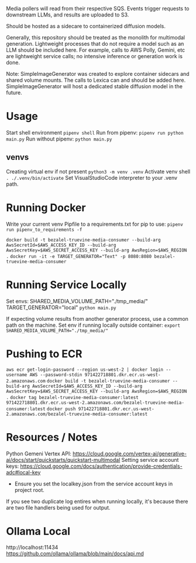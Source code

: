 Media pollers will read from their respective SQS. Events trigger
requests to downstream LLMs, and results are uploaded to S3.

Should be hosted as a sidecare to containerized diffusion models.

Generally, this repository should be treated as the monolith for multimodal generation.
Lightweight processes that do not require a model such as an LLM should be included here.
For example, calls to AWS Polly, Gemini, etc are lightweight service calls; no intensive inference or generation work is done.

Note: SimpleImageGenerator was created to explore container sidecars and shared volume mounts. The calls to Lexica can and should
be added here. SimpleImageGenerator will host a dedicated stable diffusion model in the future.

# Usage
Start shell environment
`pipenv shell`
Run from pipenv: `pipenv run python main.py` 
Run without pipenv: `python main.py`

## venvs
Creating virtual env if not present `python3 -m venv .venv`
Activate venv shell `. ./.venv/bin/activate`
Set VisualStudioCode interpreter to your .venv path.

# Running Docker
Write your current venv Pipfile to a requirements.txt for pip to use:
`pipenv run pipenv_to_requirements -f`

`docker build -t bezalel-truevine-media-consumer --build-arg AwsSecretId=$AWS_ACCESS_KEY_ID --build-arg AwsSecretKey=$AWS_SECRET_ACCESS_KEY --build-arg AwsRegion=$AWS_REGION .`
`docker run -it -e TARGET_GENERATOR="Text" -p 8080:8080 bezalel-truevine-media-consumer`

# Running Service Locally
Set envs:
SHARED_MEDIA_VOLUME_PATH="./tmp_media/"
TARGET_GENERATOR="local"
`python main.py`

If expecting volume results from another generator process, use a common path on the machine.
Set env if running locally outside container:
`export SHARED_MEDIA_VOLUME_PATH="./tmp_media/"`

# Pushing to ECR
`aws ecr get-login-password --region us-west-2 | docker login --username AWS --password-stdin 971422718801.dkr.ecr.us-west-2.amazonaws.com`
`docker build -t bezalel-truevine-media-consumer --build-arg AwsSecretId=$AWS_ACCESS_KEY_ID --build-arg AwsSecretKey=$AWS_SECRET_ACCESS_KEY --build-arg AwsRegion=$AWS_REGION .`
`docker tag bezalel-truevine-media-consumer:latest 971422718801.dkr.ecr.us-west-2.amazonaws.com/bezalel-truevine-media-consumer:latest`
`docker push 971422718801.dkr.ecr.us-west-2.amazonaws.com/bezalel-truevine-media-consumer:latest`
# Resources / Notes
Python Gemeni Vertex API: https://cloud.google.com/vertex-ai/generative-ai/docs/start/quickstarts/quickstart-multimodal
Setting service account keys: https://cloud.google.com/docs/authentication/provide-credentials-adc#local-key
- Ensure you set the localkey.json from the service account keys in project root.

If you see two duplicate log entires when running locally, it's because there are two file handlers being used for output.



# Ollama Local
http://localhost:11434
https://github.com/ollama/ollama/blob/main/docs/api.md

